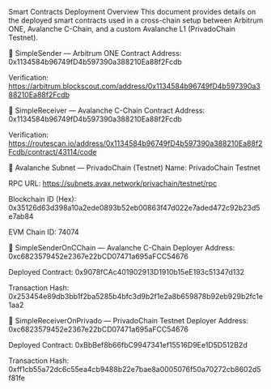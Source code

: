 Smart Contracts Deployment Overview
This document provides details on the deployed smart contracts used in a cross-chain setup between Arbitrum ONE, Avalanche C-Chain, and a custom Avalanche L1 (PrivadoChain Testnet).


🔹 SimpleSender — Arbitrum ONE
Contract Address: 0x1134584b96749fD4b597390a388210Ea88f2Fcdb

Verification: https://arbitrum.blockscout.com/address/0x1134584b96749fD4b597390a388210Ea88f2Fcdb

🔹 SimpleReceiver — Avalanche C-Chain
Contract Address: 0x1134584b96749fD4b597390a388210Ea88f2Fcdb

Verification: https://routescan.io/address/0x1134584b96749fD4b597390a388210Ea88f2Fcdb/contract/43114/code

🔹 Avalanche Subnet — PrivadoChain (Testnet)
Name: PrivadoChain Testnet

RPC URL: https://subnets.avax.network/privachain/testnet/rpc

Blockchain ID (Hex): 0x35126d63d398a10a2ede0893b52eb00863f47d022e7aded472c92b23d5e7ab84

EVM Chain ID: 74074

🔹 SimpleSenderOnCChain — Avalanche C-Chain
Deployer Address: 0xc6823579452e2367e22bCD07471a695aFCC54676

Deployed Contract: 0x9078fCAc401902913D1910b15eE193c51347d132

Transaction Hash:
0x253454e89db3bb1f2ba5285b4bfc3d9b2f1e2a8b659878b92eb929b2fc1e1aa2

🔹 SimpleReceiverOnPrivado — PrivadoChain Testnet
Deployer Address: 0xc6823579452e2367e22bCD07471a695aFCC54676

Deployed Contract: 0xBbBef8b66fbC9947341ef15516D9Ee1D5D512B2d

Transaction Hash:
0xff1cb55a72dc6c55ea4cb9488b22e7bae8a0005076f50a70272cb8602d5f81fe
